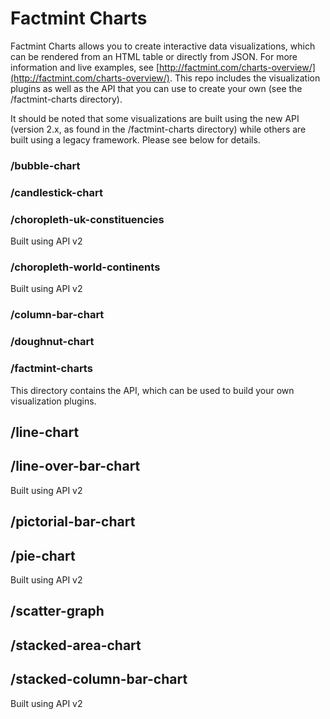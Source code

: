 # Factmint Charts

Factmint Charts allows you to create interactive data visualizations, which can be rendered from an HTML table or directly from JSON. For more information and live examples, see [http://factmint.com/charts-overview/](http://factmint.com/charts-overview/). This repo includes the visualization plugins as well as the API that you can use to create your own (see the /factmint-charts directory).

It should be noted that some visualizations are built using the new API (version 2.x, as found in the /factmint-charts directory) while others are built using a legacy framework. Please see below for details. 
 
### /bubble-chart

### /candlestick-chart

### /choropleth-uk-constituencies
Built using API v2

### /choropleth-world-continents
Built using API v2

### /column-bar-chart

### /doughnut-chart

### /factmint-charts
This directory contains the API, which can be used to build your own visualization plugins.

## /line-chart

## /line-over-bar-chart
Built using API v2

## /pictorial-bar-chart

## /pie-chart
Built using API v2

## /scatter-graph

## /stacked-area-chart

## /stacked-column-bar-chart
Built using API v2

